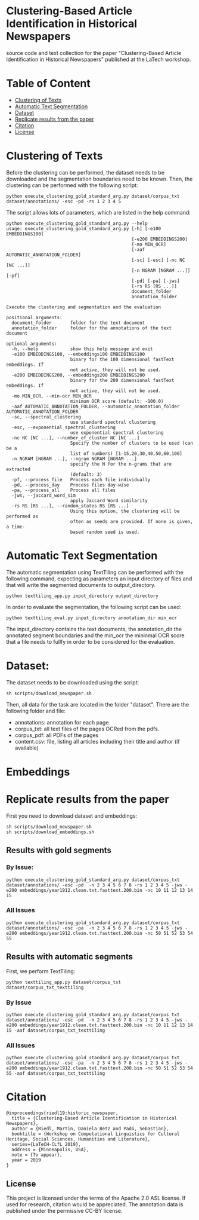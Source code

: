 # Clustering-Based Article Identification in Historical Newspapers

source code and text collection for the paper "Clustering-Based Article Identification in Historical Newspapers" published at the LaTech workshop.


Table of Content
================

- [Clustering of Texts](#clustering-of-texts)
- [Automatic Text Segmentation](#automatic-text-segmentation)
- [Dataset](#dataset)
- [Replicate results from the paper](#replicate-results-from-the-paper)
- [Citation](#citation)
- [License](#license)

# Clustering of Texts

Before the clustering can be performed, the dataset needs to be downloaded and the segmentation boundaries need to be known.
Then, the clustering can be performed with the following script:

```
python execute_clustering_gold_standard_arg.py dataset/corpus_txt dataset/annotations/ -esc -pd -rs 1 2 3 4 5 
```

The script allows lots of parameters, which are listed in the help command:

```
python execute_clustering_gold_standard_arg.py --help
usage: execute_clustering_gold_standard_arg.py [-h] [-e100 EMBEDDINGS100]
                                               [-e200 EMBEDDINGS200]
                                               [-mo MIN_OCR]
                                               [-aaf AUTOMATIC_ANNOTATION_FOLDER]
                                               [-sc] [-esc] [-nc NC [NC ...]]
                                               [-n NGRAM [NGRAM ...]] [-pf]
                                               [-pd] [-pa] [-jws]
                                               [-rs RS [RS ...]]
                                               document_folder
                                               annotation_folder

Execute the clustering and segmentation and the evaluation

positional arguments:
  document_folder       folder for the text document
  annotation_folder     folder for the annotations of the text document

optional arguments:
  -h, --help            show this help message and exit
  -e100 EMBEDDINGS100, --embeddings100 EMBEDDINGS100
                        binary for the 100 dimensional fastText embeddings. If
                        not active, they will not be used.
  -e200 EMBEDDINGS200, --embeddings200 EMBEDDINGS200
                        binary for the 200 dimensional fastText embeddings. If
                        not active, they will not be used.
  -mo MIN_OCR, --min-ocr MIN_OCR
                        minimum OCR score (default: -100.0)
  -aaf AUTOMATIC_ANNOTATION_FOLDER, --automatic_annotation_folder AUTOMATIC_ANNOTATION_FOLDER
  -sc, --spectral_clustering
                        use standard spectral clustering
  -esc, --exponential_spectral_clustering
                        use exponential spectral clustering
  -nc NC [NC ...], --number_of_cluster NC [NC ...]
                        Specify the number of clusters to be used (can be a
                        list of numbers) [1-15,20,30,40,50,60,100]
  -n NGRAM [NGRAM ...], --ngram NGRAM [NGRAM ...]
                        specify the N for the n-grams that are extracted
                        (default: 3)
  -pf, --process_file   Process each file individually
  -pd, --process_day    Process files day-wise
  -pa, --process_all    Process all files
  -jws, --jaccard_word_sim
                        apply Jaccard Word similarity
  -rs RS [RS ...], --random_states RS [RS ...]
                        Using this option, the clustering will be performed as
                        often as seeds are provided. If none is given, a time-
                        based random seed is used.
```

 
 
# Automatic Text Segmentation

The automatic segmentation using TextTiling can be performed with the following command, expecting as parameters an input directory of files and that will write the segmented documents to output_directory.

```
python texttiling_app.py input_directory output_directory
```

In order to evaluate the segmentation, the following script can be used:

```
python texttiling_eval.py input_directory annotation_dir min_ocr
```

The input_directory contains the text documents, the annotation_dir the annotated segment boundaries and the min_ocr the mininmal OCR score that a file needs to fullfy in order to be considered for the evaluation. 


# Dataset:

The dataset needs to be downloaded using the script:

```
sh scripts/download_newspaper.sh 
```

Then, all data for the task are located in the folder "dataset". There are the following folder and file:

- annotations: annotation for each page
- corpus_txt: all text files of the pages OCRed from the pdfs. 
- corpus_pdf: all PDFs of the pages
- content.csv: file, listing all articles including their title and author (if available)

# Embeddings



# Replicate results from the paper

First you need to download dataset and embeddings:

```
sh scripts/download_newspaper.sh
sh scripts/download_embeddings.sh 
```

## Results with gold segments

### By Issue:

```
python execute_clustering_gold_standard_arg.py dataset/corpus_txt dataset/annotations/ -esc -pd  -n 2 3 4 5 6 7 8 -rs 1 2 3 4 5 -jws -e200 embeddings/year1912.clean.txt.fasttext.200.bin -nc 10 11 12 13 14 15 
```

### All Issues
```
python execute_clustering_gold_standard_arg.py dataset/corpus_txt dataset/annotations/ -esc -pa  -n 2 3 4 5 6 7 8 -rs 1 2 3 4 5 -jws -e200 embeddings/year1912.clean.txt.fasttext.200.bin -nc 50 51 52 53 54 55 
```

## Results with automatic segments

First, we perform TextTiling:

```
python texttiling_app.py dataset/corpus_txt dataset/corpus_txt_texttiling
```

### By Issue

```
python execute_clustering_gold_standard_arg.py dataset/corpus_txt dataset/annotations/ -esc -pd  -n 2 3 4 5 6 7 8 -rs 1 2 3 4 5 -jws -e200 embeddings/year1912.clean.txt.fasttext.200.bin -nc 10 11 12 13 14 15 -aaf dataset/corpus_txt_texttiling
```

### All Issues
```
python execute_clustering_gold_standard_arg.py dataset/corpus_txt dataset/annotations/ -esc -pa  -n 2 3 4 5 6 7 8 -rs 1 2 3 4 5 -jws -e200 embeddings/year1912.clean.txt.fasttext.200.bin -nc 50 51 52 53 54 55 -aaf dataset/corpus_txt_texttiling
```


# Citation


```
@inproceedings{riedl19:historic_newspaper,
  title = {Clustering-Based Article Identification in Historical Newspapers},
  author = {Riedl, Martin, Daniela Betz and Padó, Sebastian},
  booktitle = {Workshop on Computational Linguistics for Cultural Heritage, Social Sciences, Humanities and Literature},
  series={LaTeCH-CLfL 2019},
  address = {Minneapolis, USA},
  note = {To appear},
  year = 2019
}

```


## License

This project is licensed under the terms of the Apache 2.0 ASL license. If used for research, citation would be appreciated. The annotation data is published under the permissive CC-BY license.
